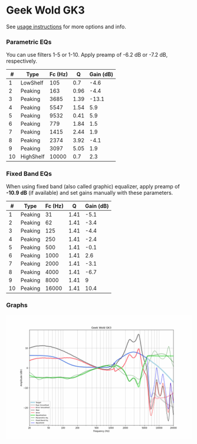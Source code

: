 # Geek Wold GK3
See [usage instructions](https://github.com/jaakkopasanen/AutoEq#usage) for more options and info.

### Parametric EQs
You can use filters 1-5 or 1-10. Apply preamp of -6.2 dB or -7.2 dB, respectively.

|   # | Type      |   Fc (Hz) |    Q |   Gain (dB) |
|-----|-----------|-----------|------|-------------|
|   1 | LowShelf  |       105 | 0.7  |        -4.6 |
|   2 | Peaking   |       163 | 0.96 |        -4.4 |
|   3 | Peaking   |      3685 | 1.39 |       -13.1 |
|   4 | Peaking   |      5547 | 1.54 |         5.9 |
|   5 | Peaking   |      9532 | 0.41 |         5.9 |
|   6 | Peaking   |       779 | 1.84 |         1.5 |
|   7 | Peaking   |      1415 | 2.44 |         1.9 |
|   8 | Peaking   |      2374 | 3.92 |        -4.1 |
|   9 | Peaking   |      3097 | 5.05 |         1.9 |
|  10 | HighShelf |     10000 | 0.7  |         2.3 |

### Fixed Band EQs
When using fixed band (also called graphic) equalizer, apply preamp of **-10.9 dB** (if available) and set gains manually with these parameters.

|   # | Type    |   Fc (Hz) |    Q |   Gain (dB) |
|-----|---------|-----------|------|-------------|
|   1 | Peaking |        31 | 1.41 |        -5.1 |
|   2 | Peaking |        62 | 1.41 |        -3.4 |
|   3 | Peaking |       125 | 1.41 |        -4.4 |
|   4 | Peaking |       250 | 1.41 |        -2.4 |
|   5 | Peaking |       500 | 1.41 |        -0.1 |
|   6 | Peaking |      1000 | 1.41 |         2.6 |
|   7 | Peaking |      2000 | 1.41 |        -3.1 |
|   8 | Peaking |      4000 | 1.41 |        -6.7 |
|   9 | Peaking |      8000 | 1.41 |         9   |
|  10 | Peaking |     16000 | 1.41 |        10.4 |

### Graphs
![](./Geek%20Wold%20GK3.png)
